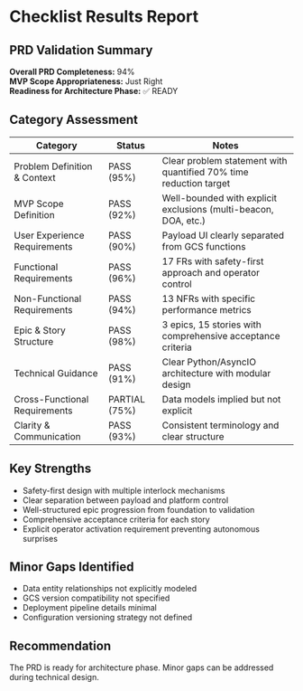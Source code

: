 # Checklist Results Report

## PRD Validation Summary

**Overall PRD Completeness:** 94%  
**MVP Scope Appropriateness:** Just Right  
**Readiness for Architecture Phase:** ✅ READY

## Category Assessment

| Category                      | Status        | Notes                                                             |
| ----------------------------- | ------------- | ----------------------------------------------------------------- |
| Problem Definition & Context  | PASS (95%)    | Clear problem statement with quantified 70% time reduction target |
| MVP Scope Definition          | PASS (92%)    | Well-bounded with explicit exclusions (multi-beacon, DOA, etc.)   |
| User Experience Requirements  | PASS (90%)    | Payload UI clearly separated from GCS functions                   |
| Functional Requirements       | PASS (96%)    | 17 FRs with safety-first approach and operator control            |
| Non-Functional Requirements   | PASS (94%)    | 13 NFRs with specific performance metrics                         |
| Epic & Story Structure        | PASS (98%)    | 3 epics, 15 stories with comprehensive acceptance criteria        |
| Technical Guidance            | PASS (91%)    | Clear Python/AsyncIO architecture with modular design             |
| Cross-Functional Requirements | PARTIAL (75%) | Data models implied but not explicit                              |
| Clarity & Communication       | PASS (93%)    | Consistent terminology and clear structure                        |

## Key Strengths

- Safety-first design with multiple interlock mechanisms
- Clear separation between payload and platform control
- Well-structured epic progression from foundation to validation
- Comprehensive acceptance criteria for each story
- Explicit operator activation requirement preventing autonomous surprises

## Minor Gaps Identified

- Data entity relationships not explicitly modeled
- GCS version compatibility not specified
- Deployment pipeline details minimal
- Configuration versioning strategy not defined

## Recommendation

The PRD is ready for architecture phase. Minor gaps can be addressed during technical design.
